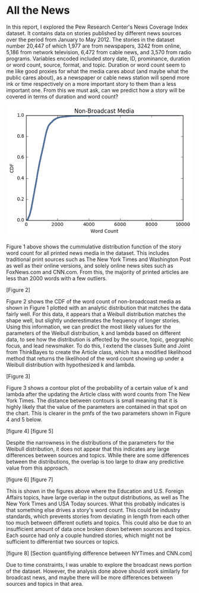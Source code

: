 All the News
=========

In this report, I explored the Pew Research Center's News Coverage Index dataset. It contains data on stories published by different news sources over the period from January to May 2012. The stories in the dataset number 20,447 of which 1,977 are from newspapers, 3242 from online, 5,186 from network television, 6,472 from cable news, and 3,570 from radio programs. Variables encoded included story date, ID, prominance, duration or word count, source, format, and topic. Duration or word count seem to me like good proxies for what the media cares about (and maybe what the public cares about), as a newspaper or cable news station will spend more ink or time respectively on a more important story to them than a less important one. From this we must ask, can we predict how a story will be covered in terms of duration and word count?

![figure1][chart1]

Figure 1 above shows the cummulative distribution function of the story word count for all printed news media in the dataset. This includes traditional print sources such as The New York Times and Washington Post as well as their online versions, and solely online news sites such as FoxNews.com and CNN.com. From this, the majority of printed articles are less than 2000 words with a few outliers. 

[Figure 2]

Figure 2 shows the CDF of the word count of non-broadcoast media as shown in Figure 1 plotted with an analytic distribution that matches the data fairly well. For this data, it appears that a Weibull distribution matches the shape well, but slightly underestimates the frequency of longer stories. Using this information, we can predict the most likely values for the parameters of the Weibull distribution, k and lambda based on different data, to see how the distribution is affected by the source, topic, geographic focus, and lead newsmaker. To do this, I extend the classes Suite and Joint from ThinkBayes to create the Article class, which has a modified likelihood method that returns the likelihood of the word count showing up under a Weibull distribution with hypothesized k and lambda.  

[Figure 3] 

Figure 3 shows a contour plot of the probability of a certain value of k and lambda after the updating the Article class with word counts from The New York Times. The distance between contours is small meaning that it is highly likely that the value of the parameters are contained in that spot on the chart. This is clearer in the pmfs of the two parameters shown in Figure 4 and 5 below.

[figure 4]
[figure 5]

Despite the narrowness in the distributions of the parameters for the Weibull distribution, it does not appear that this indicates any large differences between sources and topics. While there are some differences between the distributions, the overlap is too large to draw any predictive value from this approach.

[figure 6]
[figure 7]

This is shown in the figures above where the Education and U.S. Foreign Affairs topics, have large overlap in the output distributions, as well as The New York Times and USA Today sources. What this probably indicates is that something else drives a story's word count. This could be industry standards, which prevents stories from deviating in length from each other too much between different outlets and topics. This could also be due to an insufficient amount of data once broken down between sources and topics. Each source had only a couple hundred stories, which might not be sufficient to differentiat two sources or topics.

[figure 8]
[Section quantifiying difference between NYTimes and CNN.com]

Due to time constraints, I was unable to explore the broadcast news portion of the dataset. However, the analysis done above should work similarly for broadcast news, and maybe there will be more differences between sources and topics in that area.

[chart1]: https://github.com/rvanderheyde/ThinkStats2/blob/master/reports/Unknown-10
